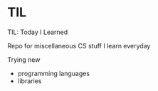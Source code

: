 # TIL

TIL: Today I Learned

Repo for miscellaneous CS stuff I learn everyday

Trying new
- programming languages
- libraries
